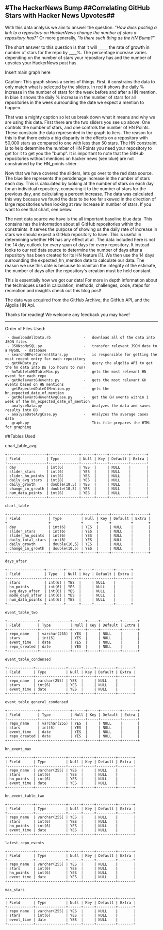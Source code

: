 #The HackerNews Bump
##Correlating GitHub Stars with Hacker News Upvotes##
----------

With this data analysis we aim to answer the question: *"How does posting a link to a repository on HackerNews change the number of stars a repository has?"*
Or more generally, *"Is there such thing as the HN Bump?"*


The short answer to this question is that it will _____ the rate of growth in number of stars for the repo by ____%. The percentage increase varies depending on the number of stars your repository has and the number of upvotes your HackerNews post has.

Insert main graph here


Caption: This graph shows a series of things. First, it constrains the data to only match what is selected by the sliders. In red it shows the daily % increase in the number of stars for the week before and after a HN mention. In blue it shows the daily % increase in the number of stars for all repositories in the week surrounding the date we expect a mention to happen.

That was a mighty caption so let us break down what it means and why we are using this data. First there are the two sliders you see up above. One controls the number of stars, and one controls the number of HN Points. These constrain the data represented in the graph to tiers. The reason for this is that there exists a big disparity in the effects on a repository with 50,000 stars as compared to one with less than 50 stars. The HN constraint is to help determine the number of HN Points you need your repository to get for it to get you the "bump". It is important to note that the GitHub repositories without mentions on hacker news (see blue) are not constrained by the HN_points slider.

Now that we have covered the sliders, lets go over to the red data source. The blue line represents the percdenage increase in the number of stars each day. This is calculated by looking at the number of stars on each day for an individual repository, comparing it to the number of stars for the previous day, and calculating a percent increase. The data was calculated this way because we found the data to be too far skewed in the direction of large repositories when looking at raw increase in number of stars. If you want to see that chart, see below.

The next data source we have is the all important baseline blue data. This contains has the information about all GitHub repositories within the constraints. It serves the purpose of showing us the daily rate of increase in stars we should expect a GitHub repository to have. This is useful in determining whether HN has any effect at all. The data included here is not the 14 day outlook for every span of days for every repository. It instead looks to our red data source to determine the number of days after a repository has been created for its HN feature [1]. We then use the 14 days surrounding the expected_hn_mention date to calculate our data. The reason we use this date is because to maintain the integrity of the estimate, the number of days after the repository's creation must be held constant.

This is essentially how we got our data! For more in depth information about the techniques used in calculation, methods, challenges, code, steps for recreation and insights check out this blog post!

The data was acquired from the GitHub Archive, the GitHub API, and the Algolia HN Api.

Thanks for reading! We welcome any feedback you may have!

----------

Order of Files Used:
```
 - downloadAllData.rb 				-	download all of the data into JSON files
 - JSONtoMySQL.py 					- 	transfer relevant JSON data to a MySQL  - database
 - searchDBForCurrentStars.py 		- 	is responsible for getting the most recent entry for each repository
 - getHNData.py 					-	query the algolia API to get the hn data into DB (55 hours to run)
 - hnTabletoHNTableMax.py			- 	gets the most relevant HN event for each repo
 - getRelevantGHevents.py 			- 	gets the most relevant GH events based on HN mentions
 - getExpectedDateOfMention.py 		- 	gets the hn_expected_date_of_mention
 - getRelevantGHeventAvgCase.py 	-	get the GH events within 1 week of the hn_expected_date_of_mention
 - analyzeData.py 					- 	Analyzes the data and saves results into DB
 - analyzeDateAvgCase.py 			-	Analyzes the average cases data
 - graph.py 						-	This file prepares the HTML for graphing
```

##Tables Used

chart_table_avg
```
+------------------+--------------+------+-----+---------+-------+
| Field            | Type         | Null | Key | Default | Extra |
+------------------+--------------+------+-----+---------+-------+
| day              | int(6)       | YES  |     | NULL    |       |
| slider_stars     | int(6)       | YES  |     | NULL    |       |
| slider_hn_points | int(6)       | YES  |     | NULL    |       |
| daily_avg_stars  | int(8)       | YES  |     | NULL    |       |
| daily_growth     | double(10,5) | YES  |     | NULL    |       |
| change_in_growth | double(10,5) | YES  |     | NULL    |       |
| num_data_points  | int(6)       | YES  |     | NULL    |       |
+------------------+--------------+------+-----+---------+-------+

chart_table

+-------------------+--------------+------+-----+---------+-------+
| Field             | Type         | Null | Key | Default | Extra |
+-------------------+--------------+------+-----+---------+-------+
| day               | int(6)       | YES  |     | NULL    |       |
| slider_stars      | int(6)       | YES  |     | NULL    |       |
| slider_hn_points  | int(6)       | YES  |     | NULL    |       |
| daily_total_stars | int(8)       | YES  |     | NULL    |       |
| daily_growth      | double(10,5) | YES  |     | NULL    |       |
| change_in_growth  | double(10,5) | YES  |     | NULL    |       |
+-------------------+--------------+------+-----+---------+-------+

days_after

+-----------------+--------+------+-----+---------+-------+
| Field           | Type   | Null | Key | Default | Extra |
+-----------------+--------+------+-----+---------+-------+
| stars           | int(6) | YES  |     | NULL    |       |
| hn_points       | int(6) | YES  |     | NULL    |       |
| avg_days_after  | int(6) | YES  |     | NULL    |       |
| mode_days_after | int(6) | YES  |     | NULL    |       |
| num_data_points | int(6) | YES  |     | NULL    |       |
+-----------------+--------+------+-----+---------+-------+

event_table_two

+--------------+--------------+------+-----+---------+-------+
| Field        | Type         | Null | Key | Default | Extra |
+--------------+--------------+------+-----+---------+-------+
| repo_name    | varchar(255) | YES  |     | NULL    |       |
| stars        | int(6)       | YES  |     | NULL    |       |
| event_time   | date         | YES  |     | NULL    |       |
| repo_created | date         | YES  |     | NULL    |       |
+--------------+--------------+------+-----+---------+-------+

event_table_condensed 

+------------+--------------+------+-----+---------+-------+
| Field      | Type         | Null | Key | Default | Extra |
+------------+--------------+------+-----+---------+-------+
| repo_name  | varchar(255) | YES  |     | NULL    |       |
| stars      | int(6)       | YES  |     | NULL    |       |
| event_time | date         | YES  |     | NULL    |       |
+------------+--------------+------+-----+---------+-------+

event_table_general_condensed

+--------------+--------------+------+-----+---------+-------+
| Field        | Type         | Null | Key | Default | Extra |
+--------------+--------------+------+-----+---------+-------+
| repo_name    | varchar(255) | YES  |     | NULL    |       |
| stars        | int(6)       | YES  |     | NULL    |       |
| event_time   | date         | YES  |     | NULL    |       |
| repo_created | date         | YES  |     | NULL    |       |
+--------------+--------------+------+-----+---------+-------+

hn_event_max

+------------+--------------+------+-----+---------+-------+
| Field      | Type         | Null | Key | Default | Extra |
+------------+--------------+------+-----+---------+-------+
| repo_name  | varchar(255) | YES  |     | NULL    |       |
| stars      | int(6)       | YES  |     | NULL    |       |
| hn_points  | int(6)       | YES  |     | NULL    |       |
| event_time | date         | YES  |     | NULL    |       |
+------------+--------------+------+-----+---------+-------+

hn_event_table_two

+------------+--------------+------+-----+---------+-------+
| Field      | Type         | Null | Key | Default | Extra |
+------------+--------------+------+-----+---------+-------+
| repo_name  | varchar(255) | YES  |     | NULL    |       |
| stars      | int(6)       | YES  |     | NULL    |       |
| hn_points  | int(6)       | YES  |     | NULL    |       |
| event_time | date         | YES  |     | NULL    |       |
+------------+--------------+------+-----+---------+-------+

latest_repo_events

+------------+--------------+------+-----+---------+-------+
| Field      | Type         | Null | Key | Default | Extra |
+------------+--------------+------+-----+---------+-------+
| repo_name  | varchar(255) | YES  |     | NULL    |       |
| stars      | int(6)       | YES  |     | NULL    |       |
| hn_points  | int(6)       | YES  |     | NULL    |       |
| event_time | date         | YES  |     | NULL    |       |
+------------+--------------+------+-----+---------+-------+

max_stars

+------------+--------------+------+-----+---------+-------+
| Field      | Type         | Null | Key | Default | Extra |
+------------+--------------+------+-----+---------+-------+
| repo_name  | varchar(255) | YES  |     | NULL    |       |
| stars      | int(6)       | YES  |     | NULL    |       |
| event_time | date         | YES  |     | NULL    |       |
+------------+--------------+------+-----+---------+-------+
```